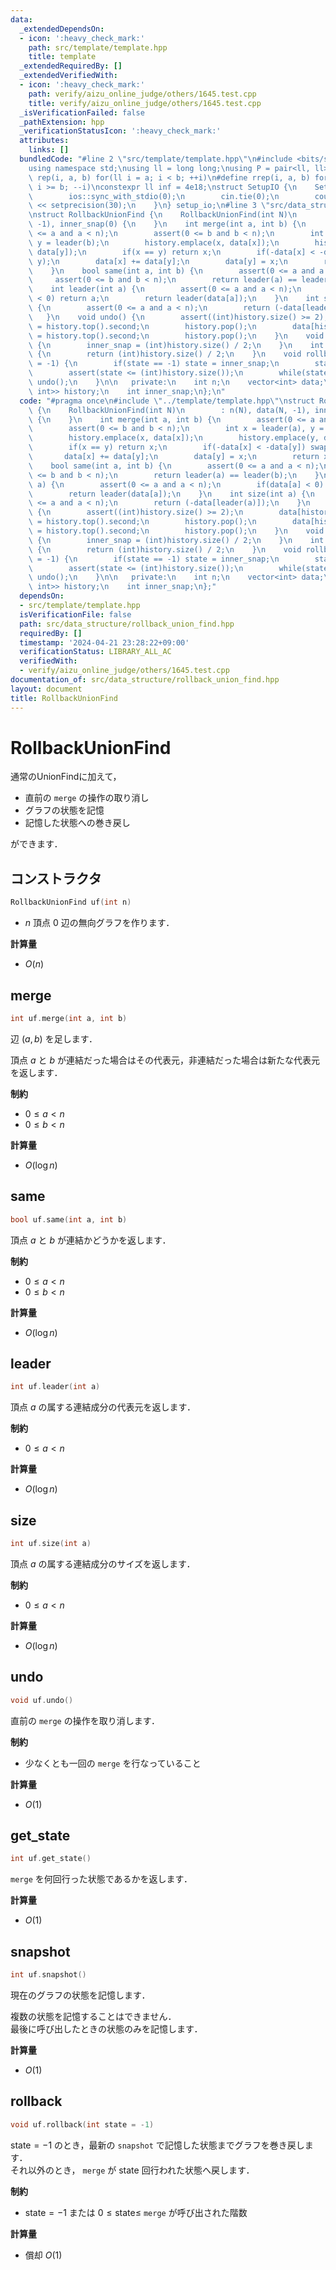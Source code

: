 ```yaml
---
data:
  _extendedDependsOn:
  - icon: ':heavy_check_mark:'
    path: src/template/template.hpp
    title: template
  _extendedRequiredBy: []
  _extendedVerifiedWith:
  - icon: ':heavy_check_mark:'
    path: verify/aizu_online_judge/others/1645.test.cpp
    title: verify/aizu_online_judge/others/1645.test.cpp
  _isVerificationFailed: false
  _pathExtension: hpp
  _verificationStatusIcon: ':heavy_check_mark:'
  attributes:
    links: []
  bundledCode: "#line 2 \"src/template/template.hpp\"\n#include <bits/stdc++.h>\n\
    using namespace std;\nusing ll = long long;\nusing P = pair<ll, ll>;\n#define\
    \ rep(i, a, b) for(ll i = a; i < b; ++i)\n#define rrep(i, a, b) for(ll i = a;\
    \ i >= b; --i)\nconstexpr ll inf = 4e18;\nstruct SetupIO {\n    SetupIO() {\n\
    \        ios::sync_with_stdio(0);\n        cin.tie(0);\n        cout << fixed\
    \ << setprecision(30);\n    }\n} setup_io;\n#line 3 \"src/data_structure/rollback_union_find.hpp\"\
    \nstruct RollbackUnionFind {\n    RollbackUnionFind(int N)\n        : n(N), data(N,\
    \ -1), inner_snap(0) {\n    }\n    int merge(int a, int b) {\n        assert(0\
    \ <= a and a < n);\n        assert(0 <= b and b < n);\n        int x = leader(a),\
    \ y = leader(b);\n        history.emplace(x, data[x]);\n        history.emplace(y,\
    \ data[y]);\n        if(x == y) return x;\n        if(-data[x] < -data[y]) swap(x,\
    \ y);\n        data[x] += data[y];\n        data[y] = x;\n        return x;\n\
    \    }\n    bool same(int a, int b) {\n        assert(0 <= a and a < n);\n   \
    \     assert(0 <= b and b < n);\n        return leader(a) == leader(b);\n    }\n\
    \    int leader(int a) {\n        assert(0 <= a and a < n);\n        if(data[a]\
    \ < 0) return a;\n        return leader(data[a]);\n    }\n    int size(int a)\
    \ {\n        assert(0 <= a and a < n);\n        return (-data[leader(a)]);\n \
    \   }\n    void undo() {\n        assert((int)history.size() >= 2);\n        data[history.top().first]\
    \ = history.top().second;\n        history.pop();\n        data[history.top().first]\
    \ = history.top().second;\n        history.pop();\n    }\n    void snapshot()\
    \ {\n        inner_snap = (int)history.size() / 2;\n    }\n    int get_state()\
    \ {\n        return (int)history.size() / 2;\n    }\n    void rollback(int state\
    \ = -1) {\n        if(state == -1) state = inner_snap;\n        state *= 2;\n\
    \        assert(state <= (int)history.size());\n        while(state < (int)history.size())\
    \ undo();\n    }\n\n   private:\n    int n;\n    vector<int> data;\n    stack<pair<int,\
    \ int>> history;\n    int inner_snap;\n};\n"
  code: "#pragma once\n#include \"../template/template.hpp\"\nstruct RollbackUnionFind\
    \ {\n    RollbackUnionFind(int N)\n        : n(N), data(N, -1), inner_snap(0)\
    \ {\n    }\n    int merge(int a, int b) {\n        assert(0 <= a and a < n);\n\
    \        assert(0 <= b and b < n);\n        int x = leader(a), y = leader(b);\n\
    \        history.emplace(x, data[x]);\n        history.emplace(y, data[y]);\n\
    \        if(x == y) return x;\n        if(-data[x] < -data[y]) swap(x, y);\n \
    \       data[x] += data[y];\n        data[y] = x;\n        return x;\n    }\n\
    \    bool same(int a, int b) {\n        assert(0 <= a and a < n);\n        assert(0\
    \ <= b and b < n);\n        return leader(a) == leader(b);\n    }\n    int leader(int\
    \ a) {\n        assert(0 <= a and a < n);\n        if(data[a] < 0) return a;\n\
    \        return leader(data[a]);\n    }\n    int size(int a) {\n        assert(0\
    \ <= a and a < n);\n        return (-data[leader(a)]);\n    }\n    void undo()\
    \ {\n        assert((int)history.size() >= 2);\n        data[history.top().first]\
    \ = history.top().second;\n        history.pop();\n        data[history.top().first]\
    \ = history.top().second;\n        history.pop();\n    }\n    void snapshot()\
    \ {\n        inner_snap = (int)history.size() / 2;\n    }\n    int get_state()\
    \ {\n        return (int)history.size() / 2;\n    }\n    void rollback(int state\
    \ = -1) {\n        if(state == -1) state = inner_snap;\n        state *= 2;\n\
    \        assert(state <= (int)history.size());\n        while(state < (int)history.size())\
    \ undo();\n    }\n\n   private:\n    int n;\n    vector<int> data;\n    stack<pair<int,\
    \ int>> history;\n    int inner_snap;\n};"
  dependsOn:
  - src/template/template.hpp
  isVerificationFile: false
  path: src/data_structure/rollback_union_find.hpp
  requiredBy: []
  timestamp: '2024-04-21 23:28:22+09:00'
  verificationStatus: LIBRARY_ALL_AC
  verifiedWith:
  - verify/aizu_online_judge/others/1645.test.cpp
documentation_of: src/data_structure/rollback_union_find.hpp
layout: document
title: RollbackUnionFind
---
```


# RollbackUnionFind

通常のUnionFindに加えて，

- 直前の `merge` の操作の取り消し
- グラフの状態を記憶
- 記憶した状態への巻き戻し

ができます．

## コンストラクタ

```cpp
RollbackUnionFind uf(int n)
```

- $n$ 頂点 $0$ 辺の無向グラフを作ります．

**計算量**

- $O(n)$

## merge

```cpp
int uf.merge(int a, int b)
```

辺 $(a, b)$ を足します．

頂点 $a$ と $b$ が連結だった場合はその代表元，非連結だった場合は新たな代表元を返します．

**制約**

- $0 \leq a < n$
- $0 \leq b < n$

**計算量**

- $O(\log n)$

## same

```cpp
bool uf.same(int a, int b)
```

頂点 $a$ と $b$ が連結かどうかを返します．

**制約**

- $0 \leq a < n$
- $0 \leq b < n$

**計算量**

- $O(\log n)$

## leader

```cpp
int uf.leader(int a)
```

頂点 $a$ の属する連結成分の代表元を返します．

**制約**

- $0 \leq a < n$

**計算量**

- $O(\log n)$

## size

```cpp
int uf.size(int a)
```

頂点 $a$ の属する連結成分のサイズを返します．

**制約**

- $0 \leq a < n$

**計算量**

- $O(\log n)$

## undo

```cpp
void uf.undo()
```

直前の `merge` の操作を取り消します．

**制約**

- 少なくとも一回の `merge` を行なっていること

**計算量**

- $O(1)$

## get_state

```cpp
int uf.get_state()
```

`merge` を何回行った状態であるかを返します．

**計算量**

- $O(1)$

## snapshot

```cpp
int uf.snapshot()
```

現在のグラフの状態を記憶します．

複数の状態を記憶することはできません．<br>
最後に呼び出したときの状態のみを記憶します．

**計算量**

- $O(1)$

## rollback

```cpp
void uf.rollback(int state = -1)
```

$\mathrm{state = -1}$ のとき，最新の `snapshot` で記憶した状態までグラフを巻き戻します．<br>
それ以外のとき， `merge` が $\mathrm{state}$ 回行われた状態へ戻します．

**制約**

- $\mathrm{state = -1}$ または $0 \leq \mathrm{state} \leq$ `merge` が呼び出された階数

**計算量**

- 償却 $O(1)$